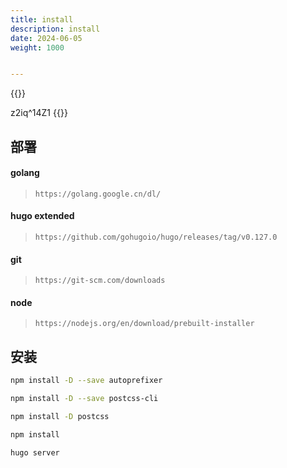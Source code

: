 ```yaml
---
title: install
description: install
date: 2024-06-05
weight: 1000


---
```

<style>
th, td {
  border: 1px solid rgb(190, 190, 190);
}
</style>
{{<note>}}

z2iq^14Z1
{{</note>}}



## 部署

#### golang
> `https://golang.google.cn/dl/`

#### hugo extended
> `https://github.com/gohugoio/hugo/releases/tag/v0.127.0`


#### git
> `https://git-scm.com/downloads`



#### node
> `https://nodejs.org/en/download/prebuilt-installer`

## 安装

```bash
npm install -D --save autoprefixer

npm install -D --save postcss-cli

npm install -D postcss

npm install

hugo server


```



